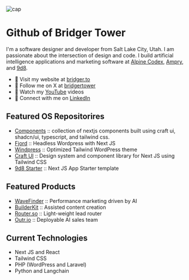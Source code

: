 ![cap](https://github.com/brijr/brijr/assets/57158102/ad364e64-7131-48ed-b7d7-660be0b97794)

# Github of Bridger Tower

I'm a software designer and developer from Salt Lake City, Utah. I am passionate about the intersection of design and code. I build artificial intelligence applications and marketing software at [Alpine Codex](https://alpine.dev), [Ampry](https://ampry.com), and [9d8](https://9d8.dev). 

- 🔗 Visit my website at [bridger.to](https://bridger.to)
- 🔗 Follow me on X at [bridgertower](https://x.com/bridgertower)
- 🔗 Watch my [YouTube](https://youtube.com/@bridgertower) videos
- 🔗 Connect with me on [LinkedIn](https://www.linkedin.com/in/brdgr/)

## Featured OS Repositorires

- [Components](https://components.bridger.to) :: collection of nextjs components built using craft ui, shadcn/ui, typescript, and tailwind css.
- [Fjord](https://github.com/9d8dev/fjord) :: Headless Wordpress with Next JS 
- [Windpress](https://github.com/alpinecodex/windpress) :: Optimized Tailwind WordPress theme
- [Craft UI](https://github.com/9d8dev/craft-ui) :: Design system and component library for Next JS using Tailwind CSS
- [9d8 Starter](https://github.com/9d8dev/starter) :: Next JS App Starter template

## Featured Products 

- [WaveFinder](https://wavefinder.io) :: Performance marketing driven by AI
- [BuilderKit](https://builderkit.io) :: Assisted content creation
- [Router.so](https://router.so) :: Light-weight lead router
- [Outr.io](https://outr.io) :: Deployable AI sales team

## Current Technologies 

- Next JS and React
- Tailwind CSS
- PHP (WordPress and Laravel) 
- Python and Langchain
